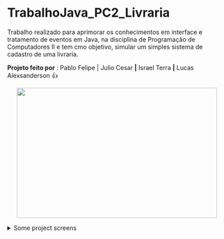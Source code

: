 # TrabalhoJava_PC2_Livraria
Trabalho realizado para aprimorar os conhecimentos em interface e tratamento de eventos em Java, na disciplina de Programação de Computadores II e tem cmo objetivo, simular um simples sistema de cadastro de uma livraria.
 
 **Projeto feito por** : Pablo Felipe | Julio Cesar **|** Israel Terra **|** Lucas Alexsanderson :+1:
  
 
<p align="center">
<img width="460" height="300" src="https://i.ibb.co/LR8S5L8/logoTRAB.png">
</p>

<details><summary>Some project screens</summary>
<p>

<p float="left"><p align="center"><img width="260" height="315" src="https://i.ibb.co/Kz6mVNY/tela1.png"><img width="256" height="132" src="https://i.ibb.co/WHSvV93/tela2.png"><img width="345" height="225" src="https://i.ibb.co/2qC2Nqg/tela3.png"></p></p>


<p align="center"><img width="850" height="620" src="https://i.ibb.co/LzwRJ4T/tela4.png"></p>

</p>
</details>
